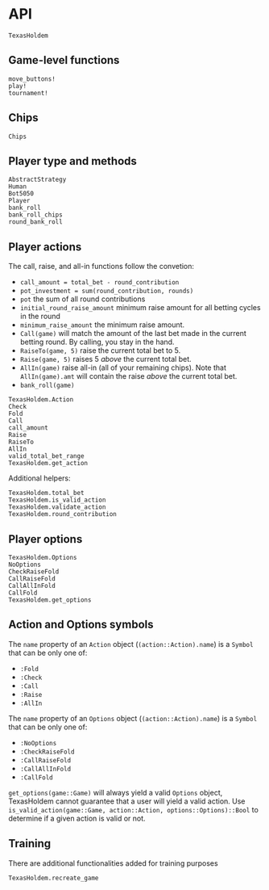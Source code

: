 # API

```@docs
TexasHoldem
```

## Game-level functions
```@docs
move_buttons!
play!
tournament!
```

## Chips

```@docs
Chips
```

## Player type and methods

```@docs
AbstractStrategy
Human
Bot5050
Player
bank_roll
bank_roll_chips
round_bank_roll
```

## Player actions

The call, raise, and all-in functions follow the convetion:

 - `call_amount = total_bet - round_contribution`
 - `pot_investment = sum(round_contribution, rounds)`
 - `pot` the sum of all round contributions
 - `initial_round_raise_amount` minimum raise amount for all betting cycles in the round
 - `minimum_raise_amount` the minimum raise amount.
 - `Call(game)` will match the amount of the last bet made in the current betting round. By calling, you stay in the hand.
 - `RaiseTo(game, 5)` raise the current total bet to 5.
 - `Raise(game, 5)` raises 5 _above_ the current total bet.
 - `AllIn(game)` raise all-in (all of your remaining chips). Note that `AllIn(game).amt` will contain the raise _above_ the current total bet.
 - `bank_roll(game)`

```@docs
TexasHoldem.Action
Check
Fold
Call
call_amount
Raise
RaiseTo
AllIn
valid_total_bet_range
TexasHoldem.get_action
```

Additional helpers:
```@docs
TexasHoldem.total_bet
TexasHoldem.is_valid_action
TexasHoldem.validate_action
TexasHoldem.round_contribution
```

## Player options

```@docs
TexasHoldem.Options
NoOptions
CheckRaiseFold
CallRaiseFold
CallAllInFold
CallFold
TexasHoldem.get_options
```

## Action and Options symbols

The `name` property of an `Action` object (`(action::Action).name`) is a `Symbol` that can be only one of:

 - `:Fold`
 - `:Check`
 - `:Call`
 - `:Raise`
 - `:AllIn`

The `name` property of an `Options` object (`(action::Action).name`) is a `Symbol` that can be only one of:

 - `:NoOptions`
 - `:CheckRaiseFold`
 - `:CallRaiseFold`
 - `:CallAllInFold`
 - `:CallFold`

`get_options(game::Game)` will always yield a valid `Options` object, TexasHoldem
cannot guarantee that a user will yield a valid action. Use
`is_valid_action(game::Game, action::Action, options::Options)::Bool` to determine if a given
action is valid or not.

## Training

There are additional functionalities added for training purposes

```@docs
TexasHoldem.recreate_game
```
